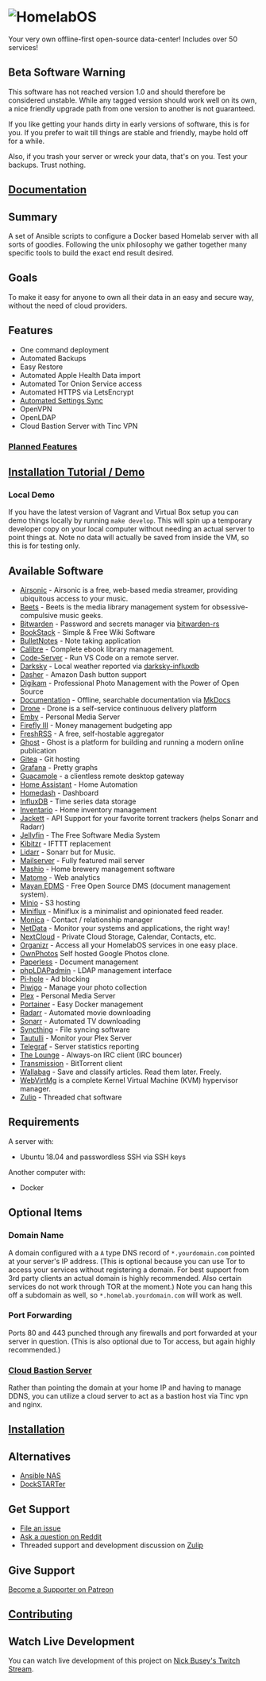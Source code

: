 # ![HomelabOS](https://gitlab.com/NickBusey/HomelabOS/raw/master/static/logo.png)

Your very own offline-first open-source data-center! Includes over 50 services!

## Beta Software Warning

This software has not reached version 1.0 and should therefore be considered unstable. While any tagged version should work well on its own, a nice friendly upgrade path from one version to another is not guaranteed.

If you like getting your hands dirty in early versions of software, this is for you. If you prefer to wait till things are stable and friendly, maybe hold off for a while.

Also, if you trash your server or wreck your data, that's on you. Test your backups. Trust nothing.

## [Documentation](https://nickbusey.gitlab.io/HomelabOS/)

## Summary

A set of Ansible scripts to configure a Docker based Homelab server with all sorts of goodies. Following the unix philosophy we gather together many specific tools to build the exact end result desired.

## Goals

To make it easy for anyone to own all their data in an easy and secure way, without the need of cloud providers.

## Features

- One command deployment
- Automated Backups
- Easy Restore
- Automated Apple Health Data import
- Automated Tor Onion Service access
- Automated HTTPS via LetsEncrypt
- [Automated Settings Sync](https://nickbusey.gitlab.io/HomelabOS/setup/installation/#syncing-settings-via-git)
- OpenVPN
- OpenLDAP
- Cloud Bastion Server with Tinc VPN

### [Planned Features](https://gitlab.com/NickBusey/HomelabOS/issues?label_name%5B%5D=enhancement)

## [Installation Tutorial / Demo](https://youtu.be/p8cD349BGRI)

### Local Demo

If you have the latest version of Vagrant and Virtual Box setup you can demo things locally by running `make develop`. This will spin up a temporary developer copy on your local computer without needing an actual server to point things at. Note no data will actually be saved from inside the VM, so this is for testing only.

## Available Software

- [Airsonic](https://airsonic.github.io/) - Airsonic is a free, web-based media streamer, providing ubiquitous access to your music.
- [Beets](https://beets.io) - Beets is the media library management system for obsessive-compulsive music geeks.
- [Bitwarden](https://bitwarden.com/) - Password and secrets manager via [bitwarden-rs](https://github.com/dani-garcia/bitwarden_rs)
- [BookStack](https://www.bookstackapp.com/) - Simple & Free Wiki Software
- [BulletNotes](https://gitlab.com/NickBusey/BulletNotes.git) - Note taking application
- [Calibre](https://calibre-ebook.com) - Complete ebook library management.
- [Code-Server](https://github.com/codercom/code-server) - Run VS Code on a remote server.
- [Darksky](http://darksky.net/) - Local weather reported via [darksky-influxdb](https://github.com/ErwinSteffens/darksky-influxdb)
- [Dasher](https://github.com/maddox/dasher) - Amazon Dash button support
- [Digikam](https://www.digikam.org) - Professional Photo Management with the Power of Open Source
- [Documentation](https://nickbusey.gitlab.io/HomelabOS/) - Offline, searchable documentation via [MkDocs](https://www.mkdocs.org/)
- [Drone](https://drone.io) - Drone is a self-service continuous delivery platform
- [Emby](https://emby.media/) - Personal Media Server
- [Firefly III](https://firefly-iii.org/) - Money management budgeting app
- [FreshRSS](https://freshrss.org) - A free, self-hostable aggregator
- [Ghost](https://ghost.org/) - Ghost is a platform for building and running a modern online publication
- [Gitea](https://gitea.io/en-US/) - Git hosting
- [Grafana](https://grafana.com/) - Pretty graphs
- [Guacamole](https://guacamole.apache.org) - a clientless remote desktop gateway
- [Home Assistant](https://www.home-assistant.io/) - Home Automation
- [Homedash](https://lamarios.github.io/Homedash2/) - Dashboard
- [InfluxDB](https://www.influxdata.com/time-series-platform/influxdb/) - Time series data storage
- [Inventario](https://gitlab.com/NickBusey/inventario) - Home inventory management
- [Jackett](https://github.com/Jackett/Jackett) - API Support for your favorite torrent trackers (helps Sonarr and Radarr)
- [Jellyfin](https://github.com/jellyfin/jellyfin) - The Free Software Media System
- [Kibitzr](https://kibitzr.github.io/) - IFTTT replacement
- [Lidarr](https://lidarr.audio) - Sonarr but for Music.
- [Mailserver](https://github.com/hardware/mailserver/) - Fully featured mail server
- [Mashio](https://gitlab.com/NickBusey/mashio) - Home brewery management software
- [Matomo](https://matomo.org/) - Web analytics
- [Mayan EDMS](https://gitlab.com/mayan-edms/mayan-edms) - Free Open Source DMS (document management system).
- [Minio](https://minio.io/) - S3 hosting
- [Miniflux](https://miniflux.app/) - Miniflux is a minimalist and opinionated feed reader.
- [Monica](https://www.monicahq.com/) - Contact / relationship manager
- [NetData](http://my-netdata.io/) - Monitor your systems and applications, the right way!
- [NextCloud](https://nextcloud.com/) - Private Cloud Storage, Calendar, Contacts, etc.
- [Organizr](https://github.com/causefx/Organizr) - Access all your HomelabOS services in one easy place.
- [OwnPhotos](https://github.com/hooram/ownphotos) Self hosted Google Photos clone.
- [Paperless](https://github.com/danielquinn/paperless) - Document management
- [phpLDAPadmin](https://github.com/osixia/docker-phpLDAPadmin) - LDAP management interface
- [Pi-hole](https://pi-hole.net/) - Ad blocking
- [Piwigo](https://piwigo.org/) - Manage your photo collection
- [Plex](https://www.plex.tv/) - Personal Media Server
- [Portainer](https://www.portainer.io/) - Easy Docker management
- [Radarr](https://radarr.video/) - Automated movie downloading
- [Sonarr](https://sonarr.tv/) - Automated TV downloading
- [Syncthing](https://syncthing.net/) - File syncing software
- [Tautulli](https://tautulli.com/) - Monitor your Plex Server
- [Telegraf](https://www.influxdata.com/time-series-platform/telegraf/) - Server statistics reporting
- [The Lounge](https://thelounge.chat/) - Always-on IRC client (IRC bouncer)
- [Transmission](https://transmissionbt.com/) - BitTorrent client
- [Wallabag](https://wallabag.org/en) - Save and classify articles. Read them later. Freely.
- [WebVirtMg](https://github.com/retspen/webvirtmgr) is a complete Kernel Virtual Machine (KVM) hypervisor manager.
- [Zulip](https://github.com/zulip/zulip) - Threaded chat software

## Requirements

A server with:

- Ubuntu 18.04 and passwordless SSH via SSH keys

Another computer with:

- Docker

## Optional Items

### Domain Name

A domain configured with a `A` type DNS record of `*.yourdomain.com` pointed at your server's IP address. (This is optional because you can use Tor to access your services without registering a domain. For best support from 3rd party clients an actual domain is highly recommended. Also certain services do not work through TOR at the moment.) Note you can hang this off a subdomain as well, so `*.homelab.yourdomain.com` will work as well.

### Port Forwarding

Ports 80 and 443 punched through any firewalls and port forwarded at your server in question. (This is also optional due to Tor access, but again highly recommended.)

### [Cloud Bastion Server](https://nickbusey.gitlab.io/HomelabOS/setup/tinc/)

Rather than pointing the domain at your home IP and having to manage DDNS, you can utilize a cloud server
to act as a bastion host via Tinc vpn and nginx.

## [Installation](https://nickbusey.gitlab.io/HomelabOS/setup/installation/)

## Alternatives

- [Ansible NAS](https://github.com/davestephens/ansible-nas)
- [DockSTARTer](https://dockstarter.com/)

## Get Support

- [File an issue](https://gitlab.com/NickBusey/HomelabOS/issues/new?issue%5Bassignee_id%5D=&issue%5Bmilestone_id%5D=)
- [Ask a question on Reddit](https://www.reddit.com/r/HomelabOS/)
- Threaded support and development discussion on [Zulip](https://homelabos.zulipchat.com/)

## Give Support

[Become a Supporter on Patreon](https://www.patreon.com/nickbusey)

## [Contributing](https://nickbusey.gitlab.io/HomelabOS/development/contributing/)

## Watch Live Development

You can watch live development of this project on [Nick Busey's Twitch Stream](https://www.twitch.tv/nickbusey).
